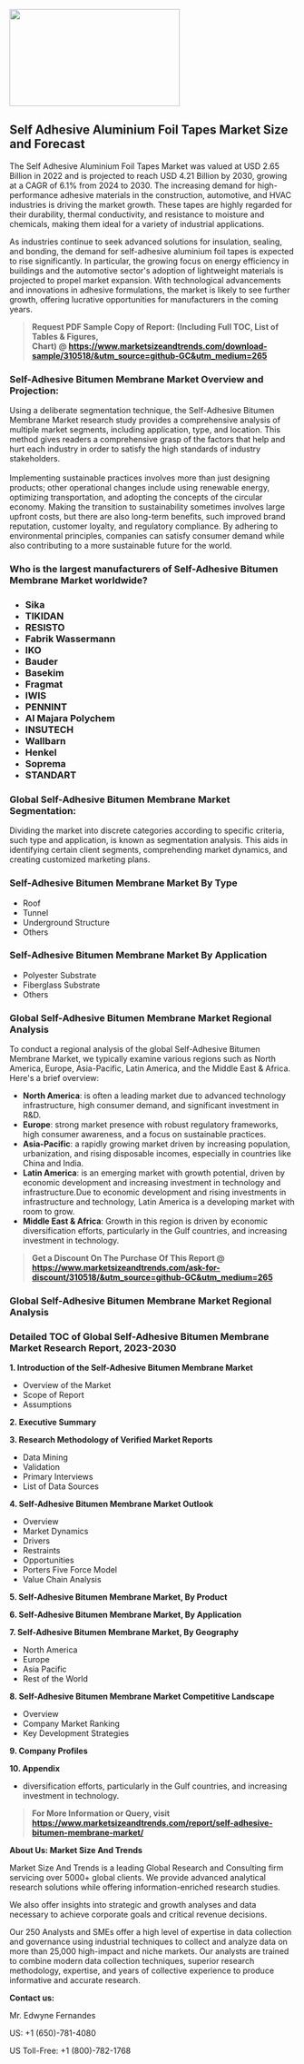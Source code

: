 <p><img class="alignnone size-medium wp-image-20088" src="https://ffe5etoiles.com/wp-content/uploads/2024/12/MST1-300x171.png" alt="" width="300" height="171" /></p><h2>Self Adhesive Aluminium Foil Tapes Market Size and Forecast</h2><p>The Self Adhesive Aluminium Foil Tapes Market was valued at USD 2.65 Billion in 2022 and is projected to reach USD 4.21 Billion by 2030, growing at a CAGR of 6.1% from 2024 to 2030. The increasing demand for high-performance adhesive materials in the construction, automotive, and HVAC industries is driving the market growth. These tapes are highly regarded for their durability, thermal conductivity, and resistance to moisture and chemicals, making them ideal for a variety of industrial applications.</p><p>As industries continue to seek advanced solutions for insulation, sealing, and bonding, the demand for self-adhesive aluminium foil tapes is expected to rise significantly. In particular, the growing focus on energy efficiency in buildings and the automotive sector's adoption of lightweight materials is projected to propel market expansion. With technological advancements and innovations in adhesive formulations, the market is likely to see further growth, offering lucrative opportunities for manufacturers in the coming years.</p></p><blockquote id="" class=""><strong>Request PDF Sample Copy of Report: (Including Full TOC, List of Tables &amp; Figures, Chart)&nbsp;@&nbsp;<strong><a href="https://www.marketsizeandtrends.com/download-sample/310518/&utm_source=github-GC&utm_medium=265" target="_blank">https://www.marketsizeandtrends.com/download-sample/310518/&utm_source=github-GC&utm_medium=265</a></strong></strong></blockquote><h3 id="" class="">Self-Adhesive Bitumen Membrane Market&nbsp;Overview and Projection:</h3><p id="" class="">Using a deliberate segmentation technique, the Self-Adhesive Bitumen Membrane Market research study provides a comprehensive analysis of multiple market segments, including application, type, and location. This method gives readers a comprehensive grasp of the factors that help and hurt each industry in order to satisfy the high standards of industry stakeholders. <br /> <br />Implementing sustainable practices involves more than just designing products; other operational changes include using renewable energy, optimizing transportation, and adopting the concepts of the circular economy. Making the transition to sustainability sometimes involves large upfront costs, but there are also long-term benefits, such improved brand reputation, customer loyalty, and regulatory compliance. By adhering to environmental principles, companies can satisfy consumer demand while also contributing to a more sustainable future for the world.</p><h3 id="" class="">Who is the largest manufacturers of&nbsp;Self-Adhesive Bitumen Membrane Market worldwide?</h3><h3 class=""><p><ul><li>Sika </li><li> TIKIDAN </li><li> RESISTO </li><li> Fabrik Wassermann </li><li> IKO </li><li> Bauder </li><li> Basekim </li><li> Fragmat </li><li> IWIS </li><li> PENNINT </li><li> Al Majara Polychem </li><li> INSUTECH </li><li> Wallbarn </li><li> Henkel </li><li> Soprema </li><li> STANDART</li></ul></p></h3><h3 id="" class="">Global&nbsp;Self-Adhesive Bitumen Membrane Market Segmentation:</h3><p id="" class="">Dividing the market into discrete categories according to specific criteria, such type and application, is known as segmentation analysis. This aids in identifying certain client segments, comprehending market dynamics, and creating customized marketing plans.</p><h3 id="" class="">Self-Adhesive Bitumen Membrane Market&nbsp;By Type</h3><p><p><ul><li>Roof</li><li> Tunnel</li><li> Underground Structure</li><li> Others</p></li></ul></p></p><h3 id="" class="">Self-Adhesive Bitumen Membrane Market&nbsp;By Application</h3><p class=""><p><ul><li>Polyester Substrate</li><li> Fiberglass Substrate</li><li> Others</li></ul></p></p><h3 id="" class="">Global Self-Adhesive Bitumen Membrane Market Regional Analysis</h3><p id="" class="">To conduct a regional analysis of the global Self-Adhesive Bitumen Membrane Market, we typically examine various regions such as North America, Europe, Asia-Pacific, Latin America, and the Middle East &amp; Africa. Here's a brief overview:</p><ul><li><strong>North America</strong>: is often a leading market due to advanced technology infrastructure, high consumer demand, and significant investment in R&amp;D.</li><li><strong>Europe</strong>: strong market presence with robust regulatory frameworks, high consumer awareness, and a focus on sustainable practices.</li><li><strong>Asia-Pacific</strong>: a rapidly growing market driven by increasing population, urbanization, and rising disposable incomes, especially in countries like China and India.</li><li><strong>Latin America</strong>: is an emerging market with growth potential, driven by economic development and increasing investment in technology and infrastructure.Due to economic development and rising investments in infrastructure and technology, Latin America is a developing market with room to grow.</li><li><strong>Middle East &amp; Africa</strong>: Growth in this region is driven by economic diversification efforts, particularly in the Gulf countries, and increasing investment in technology.</li></ul><blockquote id="" class=""><strong>Get a Discount On The Purchase Of This Report @ <strong><a href="https://www.marketsizeandtrends.com/ask-for-discount/310518/&utm_source=github-GC&utm_medium=265" target="_blank">https://www.marketsizeandtrends.com/ask-for-discount/310518/&utm_source=github-GC&utm_medium=265</a></strong></strong></blockquote><h3 id="" class="">Global Self-Adhesive Bitumen Membrane Market Regional Analysis</h3><h3 id="" class="">Detailed TOC of Global Self-Adhesive Bitumen Membrane Market Research Report, 2023-2030</h3><p id="" class=""><strong>1. Introduction of the Self-Adhesive Bitumen Membrane Market</strong></p><ul><li>Overview of the Market</li><li>Scope of Report</li><li>Assumptions</li></ul><p id="" class=""><strong>2. Executive Summary</strong></p><p id="" class=""><strong>3. Research Methodology of Verified Market Reports</strong></p><ul><li>Data Mining</li><li>Validation</li><li>Primary Interviews</li><li>List of Data Sources</li></ul><p id="" class=""><strong>4. Self-Adhesive Bitumen Membrane Market Outlook</strong></p><ul><li>Overview</li><li>Market Dynamics</li><li>Drivers</li><li>Restraints</li><li>Opportunities</li><li>Porters Five Force Model</li><li>Value Chain Analysis</li></ul><p id="" class=""><strong>5. Self-Adhesive Bitumen Membrane Market, By Product</strong></p><p id="" class=""><strong>6. Self-Adhesive Bitumen Membrane Market, By Application</strong></p><p id="" class=""><strong>7. Self-Adhesive Bitumen Membrane Market, By Geography</strong></p><ul><li>North America</li><li>Europe</li><li>Asia Pacific</li><li>Rest of the World</li></ul><p id="" class=""><strong>8. Self-Adhesive Bitumen Membrane Market Competitive Landscape</strong></p><ul><li>Overview</li><li>Company Market Ranking</li><li>Key Development Strategies</li></ul><p id="" class=""><strong>9. Company Profiles</strong></p><p id="" class=""><strong>10. Appendix</strong></p><ul><li>diversification efforts, particularly in the Gulf countries, and increasing investment in technology.</li></ul><blockquote id="" class=""><strong>For More Information or Query, visit <strong><strong><a href="https://www.marketsizeandtrends.com/report/self-adhesive-bitumen-membrane-market/" target="_blank">https://www.marketsizeandtrends.com/report/self-adhesive-bitumen-membrane-market/</a></strong></strong></strong></blockquote><p id="" class=""><strong>About Us: Market Size And Trends</strong></p><p id="" class="">Market Size And Trends is a leading Global Research and Consulting firm servicing over 5000+ global clients. We provide advanced analytical research solutions while offering information-enriched research studies.</p><p id="" class="">We also offer insights into strategic and growth analyses and data necessary to achieve corporate goals and critical revenue decisions.</p><p id="" class="">Our 250 Analysts and SMEs offer a high level of expertise in data collection and governance using industrial techniques to collect and analyze data on more than 25,000 high-impact and niche markets. Our analysts are trained to combine modern data collection techniques, superior research methodology, expertise, and years of collective experience to produce informative and accurate research.</p><p id="" class=""><strong>Contact us:</strong></p><p id="" class="">Mr. Edwyne Fernandes</p><p id="" class="">US: +1 (650)-781-4080</p><p id="" class="">US Toll-Free: +1 (800)-782-1768</p>
